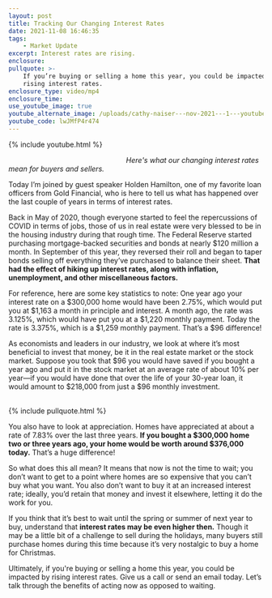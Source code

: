```yaml
---
layout: post
title: Tracking Our Changing Interest Rates
date: 2021-11-08 16:46:35
tags:
    - Market Update
excerpt: Interest rates are rising.
enclosure:
pullquote: >-
    If you’re buying or selling a home this year, you could be impacted by
    rising interest rates.
enclosure_type: video/mp4
enclosure_time:
use_youtube_image: true
youtube_alternate_image: /uploads/cathy-naiser---nov-2021---1---youtube.jpg
youtube_code: lwJMfP4r474
---
```

{% include youtube.html %}

*&nbsp; &nbsp; &nbsp; &nbsp; &nbsp; &nbsp; &nbsp; &nbsp; &nbsp; &nbsp; &nbsp; &nbsp; &nbsp; &nbsp; &nbsp; &nbsp; &nbsp; &nbsp; &nbsp; &nbsp; &nbsp; &nbsp; &nbsp; &nbsp; &nbsp; &nbsp; &nbsp; &nbsp; &nbsp; &nbsp;Here's what our changing interest rates mean for buyers and sellers.*

Today I’m joined by guest speaker Holden Hamilton, one of my favorite loan officers from Gold Financial, who is here to tell us what has happened over the last couple of years in terms of interest rates.

Back in May of 2020, though everyone started to feel the repercussions of COVID in terms of jobs, those of us in real estate were very blessed to be in the housing industry during that rough time. The Federal Reserve started purchasing mortgage-backed securities and bonds at nearly $120 million a month. In September of this year, they reversed their roll and began to taper bonds selling off everything they’ve purchased to balance their sheet. **That had the effect of hiking up interest rates, along with inflation, unemployment, and other miscellaneous factors.**

For reference, here are some key statistics to note: One year ago your interest rate on a $300,000 home would have been 2.75%, which would put you at $1,163 a month in principle and interest. A month ago, the rate was 3.125%, which would have put you at a $1,220 monthly payment. Today the rate is 3.375%, which is a $1,259 monthly payment. That’s a $96 difference\!

As economists and leaders in our industry, we look at where it’s most beneficial to invest that money, be it in the real estate market or the stock market. Suppose you took that $96 you would have saved if you bought a year ago and put it in the stock market at an average rate of about 10% per year—if you would have done that over the life of your 30-year loan, it would amount to $218,000 from just a $96 monthly investment.<br>&nbsp;

{% include pullquote.html %}

You also have to look at appreciation. Homes have appreciated at about a rate of 7.83% over the last three years. **If you bought a $300,000 home two or three years ago, your home would be worth around $376,000 today.** That’s a huge difference\!

So what does this all mean? It means that now is not the time to wait; you don’t want to get to a point where homes are so expensive that you can’t buy what you want. You also don’t want to buy it at an increased interest rate; ideally, you’d retain that money and invest it elsewhere, letting it do the work for you.

If you think that it’s best to wait until the spring or summer of next year to buy, understand that **interest rates may be even higher then.** Though it may be a little bit of a challenge to sell during the holidays, many buyers still purchase homes during this time because it’s very nostalgic to buy a home for Christmas.

Ultimately, if you're buying or selling a home this year, you could be impacted by rising interest rates. Give us a call or send an email today. Let’s talk through the benefits of acting now as opposed to waiting.<br>&nbsp;
